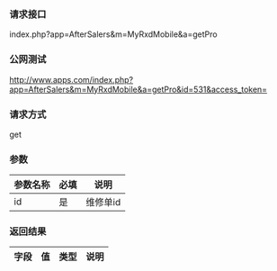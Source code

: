 ### **请求接口**
index.php?app=AfterSalers&m=MyRxdMobile&a=getPro



### **公网测试**
http://www.apps.com/index.php?app=AfterSalers&m=MyRxdMobile&a=getPro&id=531&access_token=

### **请求方式**
get


### **参数**
| 参数名称  |必填|     说明      |
|------|-----|------|
| id| 是 |   维修单id|

### **返回结果**
|字段        |值          |类型    |说明        |
| ---------  |--------    |-------- |--------  |